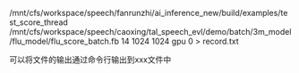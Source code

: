  /mnt/cfs/workspace/speech/fanrunzhi/ai_inference_new/build/examples/test_score_thread /mnt/cfs/workspace/speech/caoxing/tal_speech_evl/demo/batch/3m_model/flu_model/flu_score_batch.fb 14 1024 1024 gpu 0 > record.txt

可以将文件的输出通过命令行输出到xxx文件中